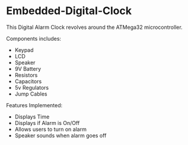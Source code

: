 # Embedded-Digital-Clock

This Digital Alarm Clock revolves around the ATMega32 microcontroller. 

Components includes:
- Keypad
- LCD
- Speaker
- 9V Battery
- Resistors
- Capacitors
- 5v Regulators
- Jump Cables

Features Implemented:
- Displays Time
- Displays if Alarm is On/Off
- Allows users to turn on alarm
- Speaker sounds when alarm goes off
